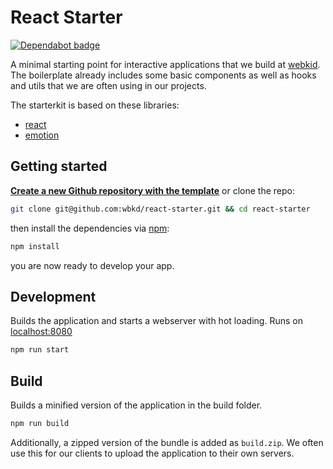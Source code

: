 # React Starter

[![Dependabot badge](https://flat.badgen.net/dependabot/wbkd/react-starter?icon=dependabot)](https://dependabot.com/)

A minimal starting point for interactive applications that we build at [webkid](https://webkid.io). The boilerplate already includes some basic components as well as hooks and utils that we are often using in our projects.

The starterkit is based on these libraries:

- [react](https://facebook.github.io/react/)
- [emotion](https://emotion.sh/docs/styled)

## Getting started

**[Create a new Github repository with the template](https://github.com/wbkd/react-starter/generate)** or clone the repo:

```sh
git clone git@github.com:wbkd/react-starter.git && cd react-starter
```

then install the dependencies via [npm](https://npmjs.org):

```sh
npm install
```

you are now ready to develop your app.

## Development

Builds the application and starts a webserver with hot loading.
Runs on [localhost:8080](http://localhost:8080/)

```sh
npm run start
```

## Build

Builds a minified version of the application in the build folder.

```sh
npm run build
```

Additionally, a zipped version of the bundle is added as `build.zip`. We often use this for our clients to upload the application to their own servers.
